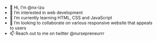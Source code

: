 - 👋 Hi, I’m @nx-izu
- 👀 I’m interested in web development
- 🌱 I’m currently learning HTML, CSS and JavaScript
- 💞️ I’m looking to collaborate on various responsive website that appeals to users
- 📫 Reach out to me on twitter @nursepreneurrr

<!---
nx-izu/nx-izu is a ✨ special ✨ repository because its `README.md` (this file) appears on your GitHub profile.
You can click the Preview link to take a look at your changes.
--->
